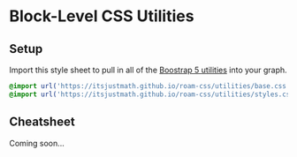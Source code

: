 # Block-Level CSS Utilities

## Setup

Import this style sheet to pull in all of the [Boostrap 5 utilities](https://getbootstrap.com/docs/5.0/utilities/api/) into your graph.

```css
@import url('https://itsjustmath.github.io/roam-css/utilities/base.css');
@import url('https://itsjustmath.github.io/roam-css/utilities/styles.css');
```

## Cheatsheet

Coming soon...
